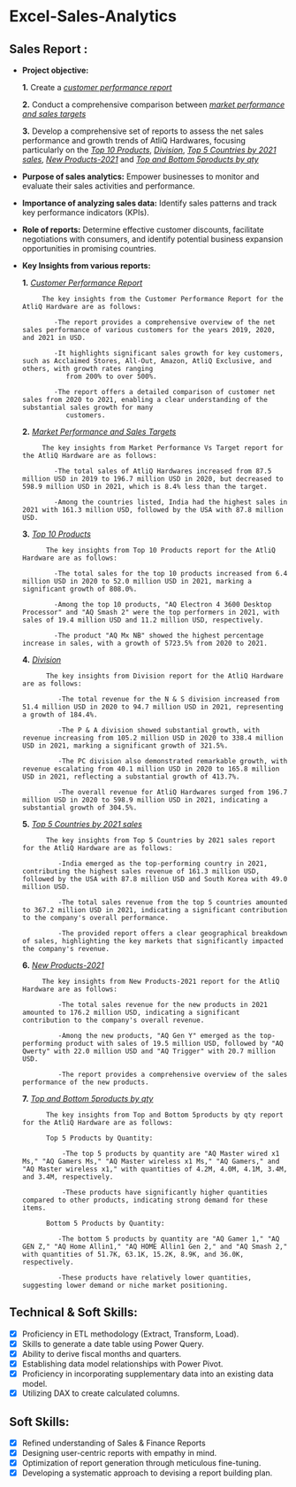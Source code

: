 # Excel-Sales-Analytics
## Sales Report :


- **Project objective:** 

    **1.** Create a _[customer performance report](https://github.com/RiyaKamboj/Excel-Sales-Analytics/blob/main/Customer%20Performance%20Report.pdf)_ 

    **2.** Conduct a comprehensive comparison between _[market performance and sales targets](https://github.com/RiyaKamboj/Excel-Sales-Analytics/blob/main/Market%20Performance%20vs%20Target.pdf)_
  
    **3.** Develop a comprehensive set of reports to assess the net sales performance and growth trends of AtliQ Hardwares, focusing particularly on the _[Top 10 Products](https://github.com/RiyaKamboj/Excel-Sales-Analytics/blob/main/Top%2010%20Products.pdf)_, _[Division](https://github.com/RiyaKamboj/Excel-Sales-Analytics/blob/main/Division.pdf)_, _[Top 5 Countries by 2021 sales](https://github.com/RiyaKamboj/Excel-Sales-Analytics/blob/main/TOP%205%20COUNTRIES%20BY%202021%20SALES.pdf)_,
 _[New Products-2021](https://github.com/RiyaKamboj/Excel-Sales-Analytics/blob/main/New%20Products%20-%202021.pdf)_ and _[Top and Bottom 5products by qty](https://github.com/RiyaKamboj/Excel-Sales-Analytics/blob/main/Top%20and%20Bottom%205%20by%20quantity.pdf)_

- **Purpose of sales analytics:** Empower businesses to monitor and evaluate their sales activities and performance.

- **Importance of analyzing sales data:** Identify sales patterns and track key performance indicators (KPIs).

- **Role of reports:** Determine effective customer discounts, facilitate negotiations with consumers, and identify potential business expansion opportunities in promising countries.

- **Key Insights from various reports:** 

    **1.** _[Customer Performance Report](https://github.com/RiyaKamboj/Excel-Sales-Analytics/blob/main/Customer%20Performance%20Report.pdf)_

           The key insights from the Customer Performance Report for the AtliQ Hardware are as follows:
  
              -The report provides a comprehensive overview of the net sales performance of various customers for the years 2019, 2020, and 2021 in USD.
  
              -It highlights significant sales growth for key customers, such as Acclaimed Stores, All-Out, Amazon, AtliQ Exclusive, and others, with growth rates ranging 
                 from 200% to over 500%.
  
              -The report offers a detailed comparison of customer net sales from 2020 to 2021, enabling a clear understanding of the substantial sales growth for many 
                 customers.
    **2.** _[Market Performance and Sales Targets](https://github.com/RiyaKamboj/Excel-Sales-Analytics/blob/main/Market%20Performance%20vs%20Target.pdf)_

           The key insights from Market Performance Vs Target report for the AtliQ Hardware are as follows:
  
              -The total sales of AtliQ Hardwares increased from 87.5 million USD in 2019 to 196.7 million USD in 2020, but decreased to 598.9 million USD in 2021, which is 8.4% less than the target.
  
              -Among the countries listed, India had the highest sales in 2021 with 161.3 million USD, followed by the USA with 87.8 million USD.

    **3.** _[Top 10 Products](https://github.com/RiyaKamboj/Excel-Sales-Analytics/blob/main/Top%2010%20Products.pdf)_

            The key insights from Top 10 Products report for the AtliQ Hardware are as follows:

              -The total sales for the top 10 products increased from 6.4 million USD in 2020 to 52.0 million USD in 2021, marking a significant growth of 808.0%.
  
              -Among the top 10 products, "AQ Electron 4 3600 Desktop Processor" and "AQ Smash 2" were the top performers in 2021, with sales of 19.4 million USD and 11.2 million USD, respectively.

              -The product "AQ Mx NB" showed the highest percentage increase in sales, with a growth of 5723.5% from 2020 to 2021.

    **4.** _[Division](https://github.com/RiyaKamboj/Excel-Sales-Analytics/blob/main/Division.pdf)_
  
            The key insights from Division report for the AtliQ Hardware are as follows:

               -The total revenue for the N & S division increased from 51.4 million USD in 2020 to 94.7 million USD in 2021, representing a growth of 184.4%.

               -The P & A division showed substantial growth, with revenue increasing from 105.2 million USD in 2020 to 338.4 million USD in 2021, marking a significant growth of 321.5%.

               -The PC division also demonstrated remarkable growth, with revenue escalating from 40.1 million USD in 2020 to 165.8 million USD in 2021, reflecting a substantial growth of 413.7%.

               -The overall revenue for AtliQ Hardwares surged from 196.7 million USD in 2020 to 598.9 million USD in 2021, indicating a substantial growth of 304.5%.

     **5.** _[Top 5 Countries by 2021 sales](https://github.com/RiyaKamboj/Excel-Sales-Analytics/blob/main/TOP%205%20COUNTRIES%20BY%202021%20SALES.pdf)_
  
            The key insights from Top 5 Countries by 2021 sales report for the AtliQ Hardware are as follows:

               -India emerged as the top-performing country in 2021, contributing the highest sales revenue of 161.3 million USD, followed by the USA with 87.8 million USD and South Korea with 49.0 million USD.
  
               -The total sales revenue from the top 5 countries amounted to 367.2 million USD in 2021, indicating a significant contribution to the company's overall performance.

               -The provided report offers a clear geographical breakdown of sales, highlighting the key markets that significantly impacted the company's revenue.

     **6.** _[New Products-2021](https://github.com/RiyaKamboj/Excel-Sales-Analytics/blob/main/New%20Products%20-%202021.pdf)_
  
           The key insights from New Products-2021 report for the AtliQ Hardware are as follows:

               -The total sales revenue for the new products in 2021 amounted to 176.2 million USD, indicating a significant contribution to the company's overall revenue.
  
               -Among the new products, "AQ Gen Y" emerged as the top-performing product with sales of 19.5 million USD, followed by "AQ Qwerty" with 22.0 million USD and "AQ Trigger" with 20.7 million USD.

               -The report provides a comprehensive overview of the sales performance of the new products.

     **7.** _[Top and Bottom 5products by qty](https://github.com/RiyaKamboj/Excel-Sales-Analytics/blob/main/Top%20and%20Bottom%205%20by%20quantity.pdf)_

            The key insights from Top and Bottom 5products by qty report for the AtliQ Hardware are as follows:

            Top 5 Products by Quantity:

                -The top 5 products by quantity are "AQ Master wired x1 Ms," "AQ Gamers Ms," "AQ Master wireless x1 Ms," "AQ Gamers," and "AQ Master wireless x1," with quantities of 4.2M, 4.0M, 4.1M, 3.4M, and 3.4M, respectively.

                -These products have significantly higher quantities compared to other products, indicating strong demand for these items.

            Bottom 5 Products by Quantity:

               -The bottom 5 products by quantity are "AQ Gamer 1," "AQ GEN Z," "AQ Home Allin1," "AQ HOME Allin1 Gen 2," and "AQ Smash 2," with quantities of 51.7K, 63.1K, 15.2K, 8.9K, and 36.0K, respectively.

               -These products have relatively lower quantities, suggesting lower demand or niche market positioning.

## Technical & Soft Skills:
- [x]	Proficiency in ETL methodology (Extract, Transform, Load).
- [x]	Skills to generate a date table using Power Query.
- [x]	Ability to derive fiscal months and quarters.
- [x]	Establishing data model relationships with Power Pivot.
- [x]	Proficiency in incorporating supplementary data into an existing data model.
- [x]	Utilizing DAX to create calculated columns.

## Soft Skills:
- [x]	Refined understanding of Sales & Finance Reports
- [x]	Designing user-centric reports with empathy in mind.
- [x]	Optimization of report generation through meticulous fine-tuning.
- [x]	Developing a systematic approach to devising a report building plan.
